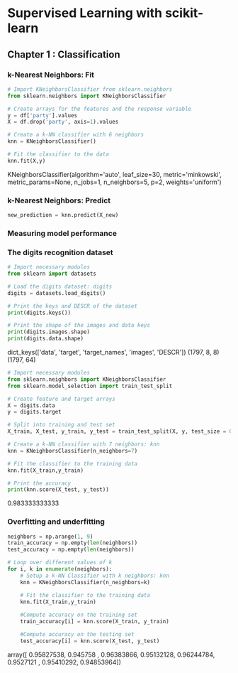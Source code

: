 # Supervised Learning with scikit-learn

## Chapter 1 : Classification

### k-Nearest Neighbors: Fit
```python
# Import KNeighborsClassifier from sklearn.neighbors
from sklearn.neighbors import KNeighborsClassifier

# Create arrays for the features and the response variable
y = df['party'].values
X = df.drop('party', axis=1).values

# Create a k-NN classifier with 6 neighbors
knn = KNeighborsClassifier()

# Fit the classifier to the data
knn.fit(X,y)
```
KNeighborsClassifier(algorithm='auto', leaf_size=30, metric='minkowski',
           metric_params=None, n_jobs=1, n_neighbors=5, p=2,
           weights='uniform')

### k-Nearest Neighbors: Predict
```python
new_prediction = knn.predict(X_new)
```

### Measuring model performance

### The digits recognition dataset
```python
# Import necessary modules
from sklearn import datasets

# Load the digits dataset: digits
digits = datasets.load_digits()

# Print the keys and DESCR of the dataset
print(digits.keys())

# Print the shape of the images and data keys
print(digits.images.shape)
print(digits.data.shape)
```
dict_keys(['data', 'target', 'target_names', 'images', 'DESCR'])
(1797, 8, 8)
(1797, 64)

```python
# Import necessary modules
from sklearn.neighbors import KNeighborsClassifier
from sklearn.model_selection import train_test_split

# Create feature and target arrays
X = digits.data
y = digits.target

# Split into training and test set
X_train, X_test, y_train, y_test = train_test_split(X, y, test_size = 0.2, random_state=42, stratify=y)

# Create a k-NN classifier with 7 neighbors: knn
knn = KNeighborsClassifier(n_neighbors=7)

# Fit the classifier to the training data
knn.fit(X_train,y_train)

# Print the accuracy
print(knn.score(X_test, y_test))
```
0.983333333333

### Overfitting and underfitting
```python
neighbors = np.arange(1, 9)
train_accuracy = np.empty(len(neighbors))
test_accuracy = np.empty(len(neighbors))

# Loop over different values of k
for i, k in enumerate(neighbors):
    # Setup a k-NN Classifier with k neighbors: knn
    knn = KNeighborsClassifier(n_neighbors=k)

    # Fit the classifier to the training data
    knn.fit(X_train,y_train)
    
    #Compute accuracy on the training set
    train_accuracy[i] = knn.score(X_train, y_train)

    #Compute accuracy on the testing set
    test_accuracy[i] = knn.score(X_test, y_test)
```
array([ 0.95827538,  0.945758  ,  0.96383866,  0.95132128,  0.96244784,  0.9527121 ,  0.95410292,  0.94853964])
